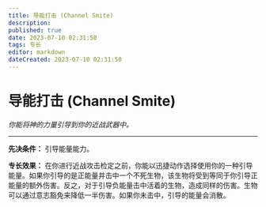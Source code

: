 ```yaml
---
title: 导能打击 (Channel Smite)
description: 
published: true
date: 2023-07-10 02:31:50
tags: 专长
editor: markdown
dateCreated: 2023-07-10 02:31:50
---
```


# 导能打击 (Channel Smite)

_你能将神的力量引导到你的近战武器中。_

* * *

**先决条件：** 引导能量能力。

**专长效果：**
在你进行近战攻击检定之前，你能以迅捷动作选择使用你的一种引导能量。如果你引导的是正能量并击中一个不死生物，该生物将受到等同于你引导正能量的额外伤害。反之，对于引导负能量击中活着的生物，造成同样的伤害。生物可以通过意志豁免来降低一半伤害。如果你未击中，引导的能量会消散。

